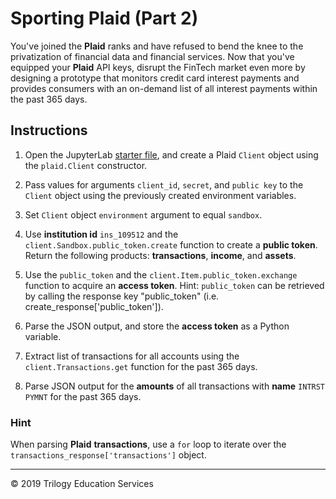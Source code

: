 # Sporting Plaid (Part 2)

You've joined the **Plaid** ranks and have refused to bend the knee to the privatization of financial data and financial services. Now that you've equipped your **Plaid** API keys, disrupt the FinTech market even more by designing a prototype that monitors credit card interest payments and provides consumers with an on-demand list of all interest payments within the past 365 days.

## Instructions

1. Open the JupyterLab [starter file](Unsolved/Core/sporting_plaid.ipynb), and create a Plaid `Client` object using the `plaid.Client` constructor.

2. Pass values for arguments `client_id`, `secret`, and `public key` to the `Client` object using the previously created environment variables.

3. Set `Client` object `environment` argument to equal `sandbox`.

4. Use **institution id** `ins_109512` and the `client.Sandbox.public_token.create` function to create a **public token**. Return the following products: **transactions**, **income**, and **assets**.

5. Use the `public_token` and the `client.Item.public_token.exchange` function to acquire an **access token**. Hint: `public_token` can be retrieved by calling the response key "public_token" (i.e. create_response['public_token']).

6. Parse the JSON output, and store the **access token** as a Python variable.

7. Extract list of transactions for all accounts using the `client.Transactions.get` function for the past 365 days.

8. Parse JSON output for the **amounts** of all transactions with **name** `INTRST PYMNT` for the past 365 days.

### Hint

When parsing **Plaid** **transactions**, use a `for` loop to iterate over the `transactions_response['transactions']` object.

- - -

© 2019 Trilogy Education Services
